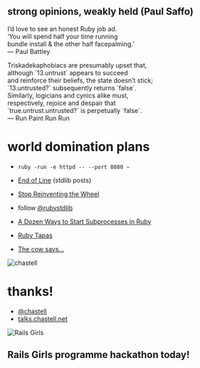 ## strong opinions, weakly held (Paul Saffo)

<p class='fragment quote'>I’d love to see an honest Ruby job ad.<br />‘You will spend half your time running<br />bundle install & the other half facepalming.’<br />— Pаul Bаttley</p>

<p class='quote'><span class='fragment'>Triskadekaphobiacs are presumably upset that,<br />although `13.untrust` appears to succeed<br />and reinforce their beliefs, the state doesn’t stick;<br />`13.untrusted?` subsequently returns `false`.</span><br /><span class='fragment'>Similarly, logicians and cynics alike must,<br />respectively, rejoice and despair that<br />`true.untrust.untrusted?` is perpetually `false`.<br />— Run Paint Run Run</span></p>


# world domination plans

* `ruby -run -e httpd -- --port 8080 ~`
<!-- .element: class="fragment" -->

* [End of Line](http://endofline.wordpress.com/category/stdlib/) (stdlib posts)
<!-- .element: class="fragment" -->

* [Stop Reinventing the Wheel](http://www.slideshare.net/napcs/hoedown2010)
<!-- .element: class="fragment" -->

* follow [@rubystdlib](https://twitter.com/rubystdlib)
<!-- .element: class="fragment" -->

* [A Dozen Ways to Start Subprocesses in Ruby](http://devver.wordpress.com/2009/10/12/ruby-subprocesses-part_3/)
<!-- .element: class="fragment" -->

* [Ruby Tapas](http://www.rubytapas.com)
<!-- .element: class="fragment" -->

* [The cow says…](http://www.cowsays.com)
<!-- .element: class="fragment" -->


![chastell](img/chastell.png)

# thanks!

* [@chastell](http://chastell.net)
* [talks.chastell.net](http://talks.chastell.net)


![Rails Girls](img/rg.jpg)

## Rails Girls programme hackathon today!

